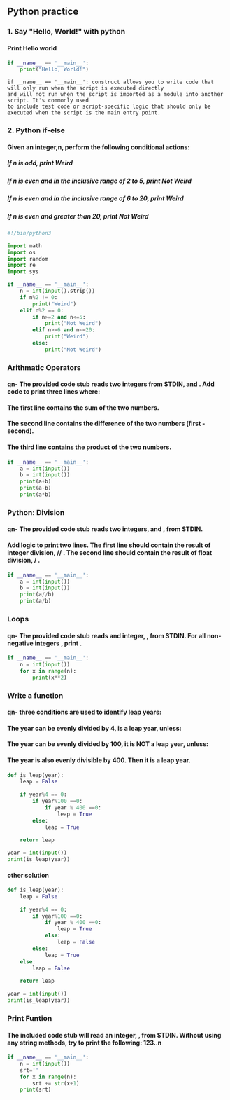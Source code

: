 ## Python practice

### 1. Say "Hello, World!" with python 
#### Print Hello world
``` py
if __name__ == '__main__':
    print("Hello, World!")
```

```
if __name__ == '__main__': construct allows you to write code that will only run when the script is executed directly 
and will not run when the script is imported as a module into another script. It's commonly used 
to include test code or script-specific logic that should only be executed when the script is the main entry point.
```


### 2. Python if-else 
#### Given an integer,n, perform the following conditional actions:
   ##### If n is odd, print Weird
   ##### If n is even and in the inclusive range of 2 to 5, print Not Weird
   ##### If n is even and in the inclusive range of 6 to 20, print Weird
   ##### If n is even and greater than 20, print Not Weird

``` py
#!/bin/python3

import math
import os
import random
import re
import sys

if __name__ == '__main__':
    n = int(input().strip())
    if n%2 != 0:
        print("Weird")
    elif n%2 == 0:
        if n>=2 and n<=5:
            print("Not Weird")
        elif n>=6 and n<=20:
            print("Weird")
        else:
            print("Not Weird")
```            

### Arithmatic Operators 
#### qn- The provided code stub reads two integers from STDIN,  and . Add code to print three lines where:
#### The first line contains the sum of the two numbers.
#### The second line contains the difference of the two numbers (first - second).
#### The third line contains the product of the two numbers.

``` py
if __name__ == '__main__':
    a = int(input())
    b = int(input())
    print(a+b)
    print(a-b)
    print(a*b)
```

### Python: Division 
#### qn- The provided code stub reads two integers,  and , from STDIN.
#### Add logic to print two lines. The first line should contain the result of integer division,  // . The second line should contain the result of float division,  / .

``` py
if __name__ == '__main__':
    a = int(input())
    b = int(input())
    print(a//b)
    print(a/b)
```


### Loops
#### qn- The provided code stub reads and integer, , from STDIN. For all non-negative integers , print .

``` py
if __name__ == '__main__':
    n = int(input())
    for x in range(n):
        print(x**2)
```


### Write a function 
#### qn- three conditions are used to identify leap years:
#### The year can be evenly divided by 4, is a leap year, unless:
#### The year can be evenly divided by 100, it is NOT a leap year, unless:
#### The year is also evenly divisible by 400. Then it is a leap year.
```py
def is_leap(year):
    leap = False
    
    if year%4 == 0:
        if year%100 ==0:
            if year % 400 ==0:
                leap = True
        else:
            leap = True
    
    return leap

year = int(input())
print(is_leap(year))
```

#### other solution 
```py
def is_leap(year):
    leap = False
    
    if year%4 == 0:
        if year%100 ==0:
            if year % 400 ==0:
                leap = True
            else:
                leap = False
        else:
            leap = True
    else:
        leap = False
    
    return leap

year = int(input())
print(is_leap(year))
```

### Print Funtion 
#### The included code stub will read an integer, , from STDIN. Without using any string methods, try to print the following: 123..n

```py
if __name__ == '__main__':
    n = int(input())
    srt=''
    for x in range(n):
        srt += str(x+1)
    print(srt)
```


